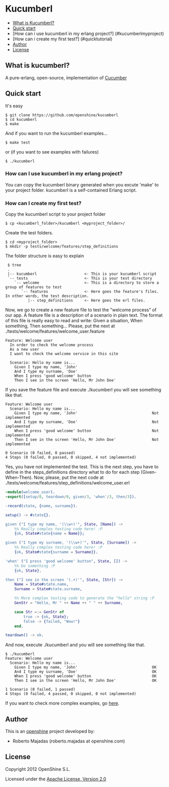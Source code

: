 Kucumberl
=========

* [What is Kucumberl?](#about)
* [Quick start](#starthere)
 * [How can i use kucumberl in my erlang project?] (#kucumberlmyproject)
 * [How can i create my first test?] (#quicktutorial)
* [Author](#author)
* [License](#license)

## What is kucumberl? <a name="about"></a>

A pure-erlang, open-source, implementation of [Cucumber](http://cukes.info)

## Quick start <a name="starthere"></a>

It's easy

    $ git clone https://github.com/openshine/kucumberl
    $ cd kucumberl
    $ make

And if you want to run the kucumberl examples...

    $ make test

or (if you want to see examples with failures)

    $ ./kucumberl

### How can I use kucumberl in my erlang project? <a name="kucumberlmyproject"></a>

You can copy the kucumberl binary generated when you excute 'make' to your project folder. kucumberl is a self-contained Erlang script.

### How can I create my first test? <a name="quicktutorial"></a>

Copy the kucumberl script to your project folder

    $ cp <kucumberl_folder>/kucumberl <myproject_folder>/

Create the test folders.

    $ cd <myproject_folder>
    $ mkdir -p tests/welcome/features/step_definitions

The folder structure is easy to explain
 
     $ tree
     .
     |-- kucumberl                     <- This is your kucumberl script
     `-- tests                         <- This is your test directory
        `-- welcome                    <- This is a directory to store a group of features to test
           `-- features                <- Here goes the feature's files. In other words, the test description.
              |-- step_definitions     <- Here goes the erl files.

Now, we go to create a new feature file to test the "welcome process" of our app. 
A feature file is a description of a scenario in plain text. The format of this file is really easy to read and write:
Given a situation, When something, Then something...
Please, put the next at ./tests/welcome/features/welcome_user.feature

```feature
Feature: Welcome user
  In order to check the welcome process
  As a new user
  I want to check the welcome service in this site

  Scenario: Hello my name is...
    Given I type my name, 'John'
    And I type my surname, 'Doe'
    When I press 'good welcome' button
    Then I see in the screen 'Hello, Mr John Doe'

```

If you save the feature file and execute ./kucumberl you will see something like that.

```
Feature: Welcome user
  Scenario: Hello my name is...
    Given I type my name, 'John'                                 Not implemented
    And I type my surname, 'Doe'                                 Not implemented
    When I press 'good welcome' button                           Not implemented
    Then I see in the screen 'Hello, Mr John Doe'                Not implemented

0 Scenario (0 failed, 0 passed)
4 Steps (0 failed, 0 passed, 0 skipped, 4 not implemented)
```

Yes, you have not implemented the test. 
This is the next step, you have to define in the steps_definitions directory what to do for each step (Given-When-Then).
Now, please, put the next code at ./tests/welcome/features/step_definitions/welcome_user.erl

```erlang
-module(welcome_user).
-export([setup/0, teardown/0, given/3, 'when'/3, then/3]).

-record(state, {name, surname}).

setup() -> #state{}.

given ("I type my name, '(\\w+)'", State, [Name]) ->
    %% Really complex testing code here! :P
    {ok, State#state{name = Name}};

given ("I type my surname, '(\\w+)'", State, [Surname]) ->
    %% Really complex testing code here! :P
    {ok, State#state{surname = Surname}}.

'when' ("I press 'good welcome' button", State, []) ->
    %% Do something :P
    {ok, State}.

then ("I see in the screen '(.+)'", State, [Str]) ->
    Name = State#state.name,
    Surname = State#state.surname,

    %% More complex testing code to generate the "hello" string :P
    GenStr = "Hello, Mr " ++ Name ++ " " ++ Surname,

    case Str =:= GenStr of
        true -> {ok, State};
	    false -> {failed, "Wow!"}
    end.

teardown() -> ok.
```

And now, execute ./kucumberl and you will see something like that.

```
$ ./kucumberl 
Feature: Welcome user
  Scenario: Hello my name is...
    Given I type my name, 'John'                                 OK
    And I type my surname, 'Doe'                                 OK
    When I press 'good welcome' button                           OK
    Then I see in the screen 'Hello, Mr John Doe'                OK

1 Scenario (0 failed, 1 passed)
4 Steps (0 failed, 4 passed, 0 skipped, 0 not implemented)
```

If you want to check more complex examples, go [here](http://github.com/openshine/kucumberl/tree/master/examples).

## Author <a name="author"></a>

This is an [openshine](http://www.openshine.com) project developed by:
  * Roberto Majadas (roberto.majadas at openshine.com)

## License <a name="license"> ##

Copyright 2012 OpenShine S.L.

Licensed under the [Apache License, Version 2.0](http://www.apache.org/licenses/LICENSE-2.0)

